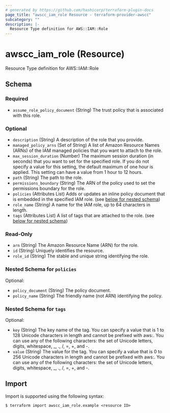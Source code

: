 ```yaml
---
# generated by https://github.com/hashicorp/terraform-plugin-docs
page_title: "awscc_iam_role Resource - terraform-provider-awscc"
subcategory: ""
description: |-
  Resource Type definition for AWS::IAM::Role
---
```


# awscc_iam_role (Resource)

Resource Type definition for AWS::IAM::Role



<!-- schema generated by tfplugindocs -->
## Schema

### Required

- `assume_role_policy_document` (String) The trust policy that is associated with this role.

### Optional

- `description` (String) A description of the role that you provide.
- `managed_policy_arns` (Set of String) A list of Amazon Resource Names (ARNs) of the IAM managed policies that you want to attach to the role.
- `max_session_duration` (Number) The maximum session duration (in seconds) that you want to set for the specified role. If you do not specify a value for this setting, the default maximum of one hour is applied. This setting can have a value from 1 hour to 12 hours.
- `path` (String) The path to the role.
- `permissions_boundary` (String) The ARN of the policy used to set the permissions boundary for the role.
- `policies` (Attributes List) Adds or updates an inline policy document that is embedded in the specified IAM role. (see [below for nested schema](#nestedatt--policies))
- `role_name` (String) A name for the IAM role, up to 64 characters in length.
- `tags` (Attributes List) A list of tags that are attached to the role. (see [below for nested schema](#nestedatt--tags))

### Read-Only

- `arn` (String) The Amazon Resource Name (ARN) for the role.
- `id` (String) Uniquely identifies the resource.
- `role_id` (String) The stable and unique string identifying the role.

<a id="nestedatt--policies"></a>
### Nested Schema for `policies`

Optional:

- `policy_document` (String) The policy document.
- `policy_name` (String) The friendly name (not ARN) identifying the policy.


<a id="nestedatt--tags"></a>
### Nested Schema for `tags`

Optional:

- `key` (String) The key name of the tag. You can specify a value that is 1 to 128 Unicode characters in length and cannot be prefixed with aws:. You can use any of the following characters: the set of Unicode letters, digits, whitespace, _, ., /, =, +, and -.
- `value` (String) The value for the tag. You can specify a value that is 0 to 256 Unicode characters in length and cannot be prefixed with aws:. You can use any of the following characters: the set of Unicode letters, digits, whitespace, _, ., /, =, +, and -.

## Import

Import is supported using the following syntax:

```shell
$ terraform import awscc_iam_role.example <resource ID>
```
